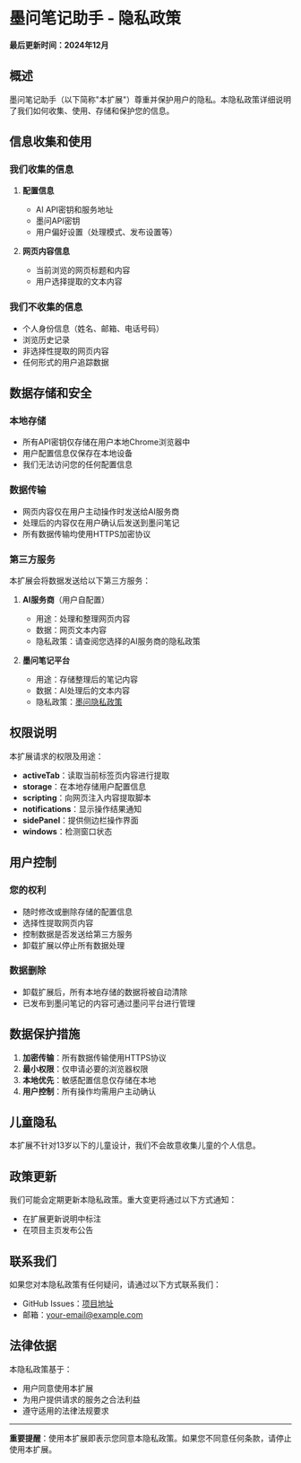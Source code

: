 # 墨问笔记助手 - 隐私政策

**最后更新时间：2024年12月**

## 概述

墨问笔记助手（以下简称"本扩展"）尊重并保护用户的隐私。本隐私政策详细说明了我们如何收集、使用、存储和保护您的信息。

## 信息收集和使用

### 我们收集的信息

1. **配置信息**
   - AI API密钥和服务地址
   - 墨问API密钥
   - 用户偏好设置（处理模式、发布设置等）

2. **网页内容信息**
   - 当前浏览的网页标题和内容
   - 用户选择提取的文本内容

### 我们不收集的信息

- 个人身份信息（姓名、邮箱、电话号码）
- 浏览历史记录
- 非选择性提取的网页内容
- 任何形式的用户追踪数据

## 数据存储和安全

### 本地存储
- 所有API密钥仅存储在用户本地Chrome浏览器中
- 用户配置信息仅保存在本地设备
- 我们无法访问您的任何配置信息

### 数据传输
- 网页内容仅在用户主动操作时发送给AI服务商
- 处理后的内容仅在用户确认后发送到墨问笔记
- 所有数据传输均使用HTTPS加密协议

### 第三方服务
本扩展会将数据发送给以下第三方服务：

1. **AI服务商**（用户自配置）
   - 用途：处理和整理网页内容
   - 数据：网页文本内容
   - 隐私政策：请查阅您选择的AI服务商的隐私政策

2. **墨问笔记平台**
   - 用途：存储整理后的笔记内容
   - 数据：AI处理后的文本内容
   - 隐私政策：[墨问隐私政策](https://mowen.cn/privacy)

## 权限说明

本扩展请求的权限及用途：

- **activeTab**：读取当前标签页内容进行提取
- **storage**：在本地存储用户配置信息
- **scripting**：向网页注入内容提取脚本
- **notifications**：显示操作结果通知
- **sidePanel**：提供侧边栏操作界面
- **windows**：检测窗口状态

## 用户控制

### 您的权利
- 随时修改或删除存储的配置信息
- 选择性提取网页内容
- 控制数据是否发送给第三方服务
- 卸载扩展以停止所有数据处理

### 数据删除
- 卸载扩展后，所有本地存储的数据将被自动清除
- 已发布到墨问笔记的内容可通过墨问平台进行管理

## 数据保护措施

1. **加密传输**：所有数据传输使用HTTPS协议
2. **最小权限**：仅申请必要的浏览器权限
3. **本地优先**：敏感配置信息仅存储在本地
4. **用户控制**：所有操作均需用户主动确认

## 儿童隐私

本扩展不针对13岁以下的儿童设计，我们不会故意收集儿童的个人信息。

## 政策更新

我们可能会定期更新本隐私政策。重大变更将通过以下方式通知：
- 在扩展更新说明中标注
- 在项目主页发布公告

## 联系我们

如果您对本隐私政策有任何疑问，请通过以下方式联系我们：
- GitHub Issues：[项目地址](https://github.com/z4656207/mowen-plugin)
- 邮箱：your-email@example.com

## 法律依据

本隐私政策基于：
- 用户同意使用本扩展
- 为用户提供请求的服务之合法利益
- 遵守适用的法律法规要求

---

**重要提醒**：使用本扩展即表示您同意本隐私政策。如果您不同意任何条款，请停止使用本扩展。 
